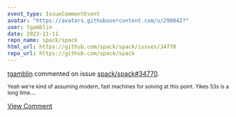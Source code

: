 ```yaml
---
event_type: IssueCommentEvent
avatar: "https://avatars.githubusercontent.com/u/299842?"
user: tgamblin
date: 2023-11-11
repo_name: spack/spack
html_url: https://github.com/spack/spack/issues/34770
repo_url: https://github.com/spack/spack
---
```


<a href='https://github.com/tgamblin' target='_blank'>tgamblin</a> commented on issue <a href='https://github.com/spack/spack/issues/34770' target='_blank'>spack/spack#34770</a>.

<small>Yeah we're kind of assuming modern, fast machines for solving at this point. Yikes 53s is a long time....</small>

<a href='https://github.com/spack/spack/issues/34770' target='_blank'>View Comment</a>